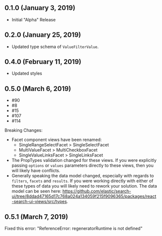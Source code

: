 ## 0.1.0 (January 3, 2019)

- Initial "Alpha" Release

## 0.2.0 (January 25, 2019)

- Updated type schema of `ValueFilterValue`.

## 0.4.0 (February 11, 2019)

- Updated styles

## 0.5.0 (March 6, 2019)

- #90
- #8
- #15
- #107
- #114

Breaking Changes:

- Facet component views have been renamed:
  - SingleRangeSelectFacet > SingleSelectFacet
  - MultiValueFacet > MultiCheckboxFacet
  - SingleValueLinksFacet > SingleLinksFacet
- The PropTypes validation changed for these views. If you were explicitly
  passing `options` or `values` parameters directly to these views, then you will
  likely have conflicts.
- Generally speaking the data model changed, especially with regards to `filters`, `facets`
  and `results`. If you were working directly with either of these types of data
  you will likely need to rework your solution. The data model can be seen
  here: https://github.com/elastic/search-ui/tree/8ddad47165d17c768a024a134059f215f9096365/packages/react-search-ui-views/src/types.

## 0.5.1 (March 7, 2019)

Fixed this error: "ReferenceError: regeneratorRuntime is not defined"

